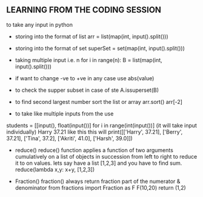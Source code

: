 ## LEARNING FROM THE CODING SESSION

to take any input in python

- storing into the format of list
arr = list(map(int, input().split()))

- storing into the format of set
superSet = set(map(int, input().split()))

- taking multiple input i.e. n
for i in range(n):
B = list(map(int, input().split()))

- if want to change -ve to +ve in any case
use abs(value)

- to check the supper subset in case of ste
A.issuperset(B)

- to find second largest number
sort the list or array
arr.sort()
arr[-2]

- to take like multiple inputs from the use

students = [[input(), float(input())] for i in range(int(input())]
(it will take input individually) 
Harry
37.21 like this
this will print([['Harry', 37.21], ['Berry', 37.21], ['Tina', 37.2], ['Akriti', 41.0], ['Harsh', 39.0]])


- reduce()
reduce() function applies a function of two arguments cumulatively on a list of objects in succession from left to right to reduce it to on values.
lets say have a list [1,2,3] and you have to find sum.
reduce(lambda x,y: x+y, [1,2,3])

- Fraction()
fraction() always return fraction part of the numerator & denominator
from fractions import Fraction as F
F(10,20)
return 
(1,2)